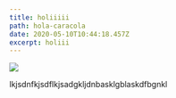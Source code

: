 ```yaml
---
title: holiiiii
path: hola-caracola
date: 2020-05-10T10:44:18.457Z
excerpt: holiii
---
```

![](/images/uploads/dsc_0374.jpg)

lkjsdnfkjsdflkjsadgkljdnbasklgblaskdfbgnkl